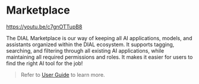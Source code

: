 # Marketplace

https://youtu.be/c7gnOTTupB8

The DIAL Marketplace is our way of keeping all AI applications, models, and assistants organized within the DIAL ecosystem. It supports tagging, searching, and filtering through all existing AI applications, while maintaining all required permissions and roles. It makes it easier for users to find the right AI tool for the job!

> Refer to [User Guide](/docs/user-guide.md#marketplace) to learn more.
